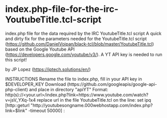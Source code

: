 # index.php-file-for-the-irc-YoutubeTitle.tcl-script
index.php file for the data required by the IRC YoutubeTitle.tcl script
A quick and dirty fix for the parameters needed for the YoutubeTitle.tcl script (https://github.com/DanielVoipan/black-tcl/blob/master/YoutubeTitle.tcl) based on the Google Youtube API (https://developers.google.com/youtube/v3/). A YT API key is needed to run this script!                                

by JP Lopez (https://jptech.solutions/en/)                               

INSTRUCTIONS
Rename the file to index.php, fill in your API key in $DEVELOPER_KEY
Download (https://github.com/googleapis/google-api-php-client) and place in directory "apiYT"
Format: http(s)://<your.url>/index.php?link=https://www.youtube.com/watch?v=jsV_YXq-1x4
replace url in the file YoutubeTitle.tcl on the line:
set ipq [http::geturl "http://youtubesongname.000webhostapp.com/index.php?link=$link" -timeout 50000] :

